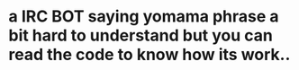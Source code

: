 # a IRC BOT saying yomama phrase   a bit hard to understand but you can read the code to know how its work..
